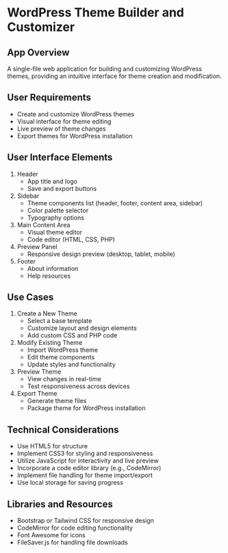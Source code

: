 # WordPress Theme Builder and Customizer

## App Overview
A single-file web application for building and customizing WordPress themes, providing an intuitive interface for theme creation and modification.

## User Requirements
- Create and customize WordPress themes
- Visual interface for theme editing
- Live preview of theme changes
- Export themes for WordPress installation

## User Interface Elements
1. Header
   - App title and logo
   - Save and export buttons
2. Sidebar
   - Theme components list (header, footer, content area, sidebar)
   - Color palette selector
   - Typography options
3. Main Content Area
   - Visual theme editor
   - Code editor (HTML, CSS, PHP)
4. Preview Panel
   - Responsive design preview (desktop, tablet, mobile)
5. Footer
   - About information
   - Help resources

## Use Cases
1. Create a New Theme
   - Select a base template
   - Customize layout and design elements
   - Add custom CSS and PHP code
2. Modify Existing Theme
   - Import WordPress theme
   - Edit theme components
   - Update styles and functionality
3. Preview Theme
   - View changes in real-time
   - Test responsiveness across devices
4. Export Theme
   - Generate theme files
   - Package theme for WordPress installation

## Technical Considerations
- Use HTML5 for structure
- Implement CSS3 for styling and responsiveness
- Utilize JavaScript for interactivity and live preview
- Incorporate a code editor library (e.g., CodeMirror)
- Implement file handling for theme import/export
- Use local storage for saving progress

## Libraries and Resources
- Bootstrap or Tailwind CSS for responsive design
- CodeMirror for code editing functionality
- Font Awesome for icons
- FileSaver.js for handling file downloads
